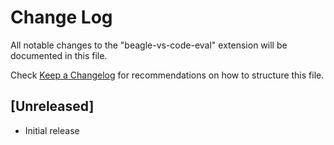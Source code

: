 # Change Log

All notable changes to the "beagle-vs-code-eval" extension will be documented in this file.

Check [Keep a Changelog](http://keepachangelog.com/) for recommendations on how to structure this file.

## [Unreleased]

- Initial release